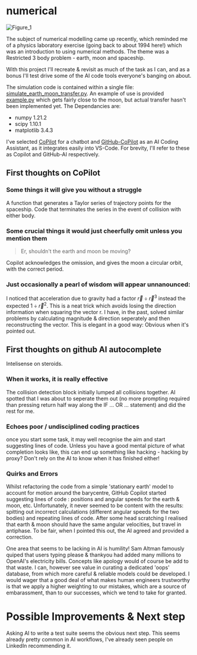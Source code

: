# numerical
![Figure_1](https://github.com/user-attachments/assets/293c51bc-4948-427f-a6dc-efa73a1342fe)


The subject of numerical modelling came up recently, which reminded me of a physics laboratory exercise (going back to about 1994 here!) which was an introduction to using numerical methods. The theme was a Restricted 3 body problem - earth, moon and spaceship.

With this project I'll recreate & revisit as much of the task as I can, and as a bonus I'll test drive some of the AI code tools everyone's banging on about.

The simulation code is contained within a single file: [simulate_earth_moon_transfer.py](simulate_earth_moon_transfer.py). An example of use is provided [example.py](example.py) which gets fairly close to the moon, but actual transfer hasn't been implemented yet.
The Dependancies are: 
* numpy 1.21.2
* scipy 1.10.1
* matplotlib 3.4.3

I've selected [CoPilot](https://copilot.microsoft.com/) for a chatbot and [GitHub-CoPilot](https://github.com/features/copilot)  as an AI Coding Assistant, as it integrates easily into VS-Code. For brevity, I'll refer to these as Copilot and GitHub-AI respectively.

## First thoughts on CoPilot
### Some things it will give you without a struggle
A function that generates a Taylor series of trajectory points for the spaceship.
Code that terminates the series in the event of collision with either body.
### Some crucial things it would just cheerfully omit unless you mention them
>Er, shouldn't the earth and moon be moving?

Copilot acknowledges the omission, and gives the moon a circular orbit, with the correct period. 

### Just occasionally a pearl of wisdom will appear unnanounced:
I noticed that acceleration due to gravity had a factor $\vec{ r } \div \vec{ r }^3$ instead the expected $1 \div \vec{r}^2$.
This is a neat trick which avoids losing the direction information when squaring the vector r. I have, in the past, solved similar problems by calculating magnitude & direction seperately and then reconstructing the vector. This is elegant in a good way: Obvious when it's pointed out.

## First thoughts on github AI autocomplete
Intelisense on steroids.

### When it works, it is really effective 
The collision detection block initially lumped all collisions together.
AI spotted that I was about to seperate them out (no more prompting required than pressing return half way along the IF ... OR ... statement) and did the rest for me.

### Echoes poor / undisciplined coding practices
once you start some task, it may well recognise the aim and start suggesting lines of code.
Unless you have a good mental picture of what completion looks like, this can end up something like hacking - hacking by proxy? Don't rely on the AI to know when it has finished either!

### Quirks and Errors
Whilst refactoring the code from a simple 'stationary earth' model to account for motion around the barycentre, GitHub Copilot started suggesting lines of code : positions and angular speeds for the earth & moon, etc. Unfortunately, it never seemed to be content with the results: spitting out incorrect calculations (different angular speeds for the two bodies) and repeating lines of code.
After some head scratching I realised that earth & moon should have the same angular velocities, but travel in antiphase.
To be fair, when I pointed this out, the AI agreed and provided a correction.

One area that seems to be lacking in AI is humility! Sam Altman famously quiped that users typing please & thankyou had added many millions to OpenAI's electricity bills. Concepts like apology would of course be add to that waste. I can, however see value in curating a dedicated 'oops' database, from which more careful & reliable models could be developed. I would wager that a good deal of what makes human engineers trustworthy is that we apply a higher weighting to our mistakes, which are a source of embarassment, than to our successes, which we tend to take for granted.

# Possible Improvements & Next step
Asking AI to write a test suite seems the obvious next step. This seems already pretty common in AI workflows, I've already seen people on LinkedIn recommending it.
